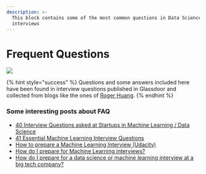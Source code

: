 ```yaml
---
description: >-
  This block contains some of the most common questions in Data Science
  interviews
---
```


# Frequent Questions



![](https://media.giphy.com/media/dXICCcws9oxxK/giphy.gif)

{% hint style="success" %}
Questions and some answers included here have been found in interview questions published in Glassdoor and collected from blogs like the ones of [Roger Huang](https://www.springboard.com/blog/machine-learning-interview-questions/).
{% endhint %}

### Some interesting posts about FAQ

* [40 Interview Questions asked at Startups in Machine Learning / Data Science](https://www.analyticsvidhya.com/blog/2016/09/40-interview-questions-asked-at-startups-in-machine-learning-data-science/)
* [41 Essential Machine Learning Interview Questions](https://www.springboard.com/blog/machine-learning-interview-questions/)
* [How to prepare a Machine Learning Interview \(Udacity\)](https://blog.udacity.com/2016/05/prepare-machine-learning-interview.html)
* [How do I prepare for Machine Learning interviews?](https://towardsdatascience.com/how-to-prepare-for-machine-learning-interviews-5fac3db58168)
* [How do I prepare for a data science or machine learning interview at a big tech company?](https://www.quora.com/How-do-I-prepare-for-a-data-science-or-machine-learning-interview-at-a-big-tech-company)

